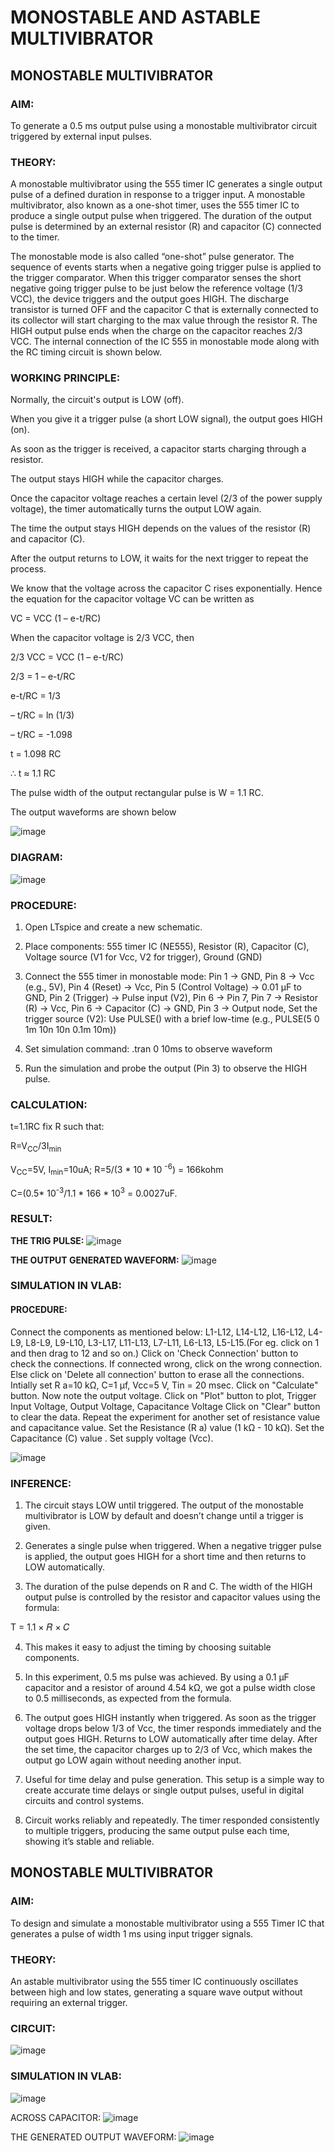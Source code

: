 # MONOSTABLE AND ASTABLE MULTIVIBRATOR
## MONOSTABLE MULTIVIBRATOR

### AIM:
To generate a 0.5 ms output pulse using a monostable multivibrator circuit triggered by external input pulses.

### THEORY:
A monostable multivibrator using the 555 timer IC generates a single output pulse of a defined duration in response to a trigger input. A monostable multivibrator, also known as a one-shot timer, uses the 555 timer IC to produce a single output pulse when triggered. The duration of the output pulse is determined by an external resistor (R) and capacitor (C) connected to the timer. 

The monostable mode is also called “one-shot” pulse generator. The sequence of events starts when a negative going trigger pulse is applied to the trigger comparator. When this trigger comparator senses the short negative going trigger pulse to be just below the reference voltage (1/3 VCC), the device triggers and the output goes HIGH.
The discharge transistor is turned OFF and the capacitor C that is externally connected to its collector will start charging to the max value through the resistor R. The HIGH output pulse ends when the charge on the capacitor reaches 2/3 VCC. The internal connection of the IC 555 in monostable mode along with the RC timing circuit is shown below.

### WORKING PRINCIPLE:

Normally, the circuit's output is LOW (off).

When you give it a trigger pulse (a short LOW signal), the output goes HIGH (on).

As soon as the trigger is received, a capacitor starts charging through a resistor.

The output stays HIGH while the capacitor charges.

Once the capacitor voltage reaches a certain level (2/3 of the power supply voltage), the timer automatically turns the output LOW again.

The time the output stays HIGH depends on the values of the resistor (R) and capacitor (C).

After the output returns to LOW, it waits for the next trigger to repeat the process.


We know that the voltage across the capacitor C rises exponentially. Hence the equation for the capacitor voltage VC can be written as

VC = VCC (1 – e-t/RC)

When the capacitor voltage is 2/3 VCC, then

2/3 VCC = VCC (1 – e-t/RC)

2/3 = 1 – e-t/RC

e-t/RC = 1/3

– t/RC = ln (1/3)

– t/RC = -1.098

t = 1.098 RC

∴ t ≈ 1.1 RC

The pulse width of the output rectangular pulse is W = 1.1 RC.


The output waveforms are shown below

![image](https://github.com/user-attachments/assets/76bad3dd-7510-4c5c-9e4c-29c427ea525d)

### DIAGRAM:

![image](https://github.com/user-attachments/assets/f50458a4-42f6-4912-89df-6e6e338e6217)

### PROCEDURE:
1. Open LTspice and create a new schematic.

2. Place components: 555 timer IC (NE555), Resistor (R), Capacitor (C), Voltage source (V1 for Vcc, V2 for trigger), Ground (GND)

3. Connect the 555 timer in monostable mode: Pin 1 → GND, Pin 8 → Vcc (e.g., 5V), Pin 4 (Reset) → Vcc, Pin 5 (Control Voltage) → 0.01 µF to GND, Pin 2 (Trigger) → Pulse input (V2), Pin 6 → Pin 7, Pin 7 → Resistor (R) → Vcc, Pin 6 → Capacitor (C) → GND, Pin 3 → Output node, Set the trigger source (V2): Use PULSE() with a brief low-time (e.g., PULSE(5 0 1m 10n 10n 0.1m 10m))

4. Set simulation command: .tran 0 10ms to observe waveform

5. Run the simulation and probe the output (Pin 3) to observe the HIGH pulse.

### CALCULATION:
t=1.1RC
fix R such that:

R=V<sub>CC</sub>/3I<sub>min</sub>

V<sub>CC</sub>=5V, I<sub>min</sub>=10uA;
R=5/(3 * 10 * 10 <SUP>-6</SUP>) = 166kohm

C=(0.5* 10<sup>-3</sup>/1.1 * 166 * 10<sup>3</sup> = 0.0027uF.



### RESULT:
**THE TRIG PULSE:**
![image](https://github.com/user-attachments/assets/f3af1dc7-64ca-4c47-96ef-2a402684d3a4)

**THE OUTPUT GENERATED WAVEFORM:**
![image](https://github.com/user-attachments/assets/3c94199c-09ec-4c2f-9449-9bcb3e75cbee)


### SIMULATION IN VLAB:

#### PROCEDURE:
Connect the components as mentioned below: L1-L12, L14-L12, L16-L12, L4-L9, L8-L9, L9-L10, L3-L17, L11-L13, L7-L11, L6-L13, L5-L15.(For eg. click on 1 and then drag to 12 and so on.)
Click on 'Check Connection' button to check the connections.
If connected wrong, click on the wrong connection. Else click on 'Delete all connection' button to erase all the connections.
Intially set R a=10 kΩ, C=1 µf, Vcc=5 V, Tin = 20 msec.
Click on "Calculate" button.
Now note the output voltage.
Click on "Plot" button to plot, Trigger Input Voltage, Output Voltage, Capacitance Voltage
Click on "Clear" button to clear the data.
Repeat the experiment for another set of resistance value and capacitance value.
Set the Resistance (R a) value (1 kΩ - 10 kΩ).
Set the Capacitance (C) value .
Set supply voltage (Vcc).


![image](https://github.com/user-attachments/assets/dab08e60-6633-4803-a3e4-7bd7ec4b226d)




### INFERENCE:
1. The circuit stays LOW until triggered. The output of the monostable multivibrator is LOW by default and doesn’t change until a trigger is given.

2. Generates a single pulse when triggered. When a negative trigger pulse is applied, the output goes HIGH for a short time and then returns to LOW automatically.

3. The duration of the pulse depends on R and C. The width of the HIGH output pulse is controlled by the resistor and capacitor values using the formula:

T = 1.1 × 𝑅 × 𝐶

4. This makes it easy to adjust the timing by choosing suitable components.

5. In this experiment, 0.5 ms pulse was achieved. By using a 0.1 µF capacitor and a resistor of around 4.54 kΩ, we got a pulse width close to 0.5 milliseconds, as expected from the formula.

6. The output goes HIGH instantly when triggered. As soon as the trigger voltage drops below 1/3 of Vcc, the timer responds immediately and the output goes HIGH. Returns to LOW automatically after time delay. After the set time, the capacitor charges up to 2/3 of Vcc, which makes the output go LOW again without needing another input.

7. Useful for time delay and pulse generation. This setup is a simple way to create accurate time delays or single output pulses, useful in digital circuits and control systems.

8. Circuit works reliably and repeatedly. The timer responded consistently to multiple triggers, producing the same output pulse each time, showing it’s stable and reliable.



## MONOSTABLE MULTIVIBRATOR
### AIM:
To design and simulate a monostable multivibrator using a 555 Timer IC that generates a pulse of width 1 ms using input trigger signals.


### THEORY:
An astable multivibrator using the 555 timer IC continuously oscillates between high and low states, generating a square wave output without requiring an external trigger.






### CIRCUIT:
![image](https://github.com/user-attachments/assets/415d4461-51f4-434b-87a7-ce6892d9a613)





### SIMULATION IN VLAB:
![image](https://github.com/user-attachments/assets/b580019d-44e1-4647-95fd-0440eaf1e3dd)

ACROSS CAPACITOR:
![image](https://github.com/user-attachments/assets/7db47906-ed41-453e-be8f-70e20cd3299e)


THE GENERATED OUTPUT WAVEFORM:
![image](https://github.com/user-attachments/assets/2054c12f-4a44-4f8f-b241-4a7bfc6c35a4)






